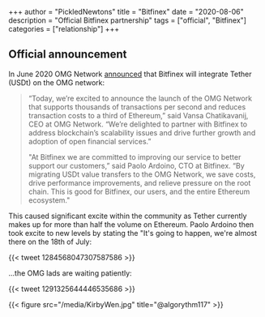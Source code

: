 +++
author = "PickledNewtons"
title = "Bitfinex"
date = "2020-08-06"
description = "Official Bitfinex partnership"
tags = ["official", "Bitfinex"]
categories = ["relationship"]
+++

## Official announcement

In June 2020 OMG Network [announced](https://omg.network/bitfinex-usdt-tether-omg-network/) that Bitfinex will integrate Tether (USDt) on the OMG network:

> “Today, we’re excited to announce the launch of the OMG Network that supports thousands of transactions per second and reduces transaction costs to a third of Ethereum,” said Vansa Chatikavanij, CEO at OMG Network. “We’re delighted to partner with Bitfinex to address blockchain’s scalability issues and drive further growth and adoption of open financial services.”
>
>
> "At Bitfinex we are committed to improving our service to better support our customers,” said Paolo Ardoino, CTO at Bitfinex. “By migrating USDt value transfers to the OMG Network, we save costs, drive performance improvements, and relieve pressure on the root chain. This is good for Bitfinex, our users, and the entire Ethereum ecosystem."

This caused significant excite within the community as Tether currently makes up for more than half the volume on Ethereum. Paolo Ardoino then took excite to new levels by stating the "It's going to happen, we're almost there on the 18th of July:

{{< tweet 1284568047307587586 >}}

...the OMG lads are waiting patiently:

{{< tweet 1291325644446535686 >}}

{{< figure src="/media/KirbyWen.jpg" title="@algorythm117" >}}